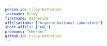```yaml
---
person-id: riley-katherine
lastname: Riley
firstname: Katherine
affiliations: ["Argonne National Laboratory"]
short-affils: ["ANL"]
pronouns: "she/her"
github-id: riley-katherine
---
```

